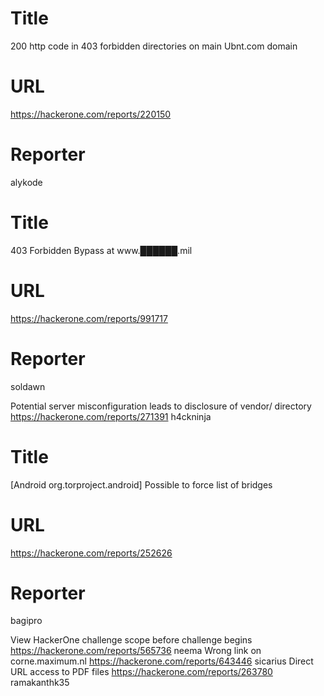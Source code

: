 # Title
200 http code in 403 forbidden directories on main Ubnt.com domain
# URL 
https://hackerone.com/reports/220150
# Reporter 
alykode

# Title
403 Forbidden Bypass at www.██████.mil
# URL 
https://hackerone.com/reports/991717
# Reporter 
soldawn

Potential server misconfiguration leads to disclosure of vendor/ directory
https://hackerone.com/reports/271391
h4ckninja
# Title
[Android org.torproject.android] Possible to force list of bridges
# URL 
https://hackerone.com/reports/252626
# Reporter 
bagipro

View HackerOne challenge scope before challenge begins
https://hackerone.com/reports/565736
neema
Wrong link on corne.maximum.nl
https://hackerone.com/reports/643446
sicarius
Direct URL access to PDF files
https://hackerone.com/reports/263780
ramakanthk35
